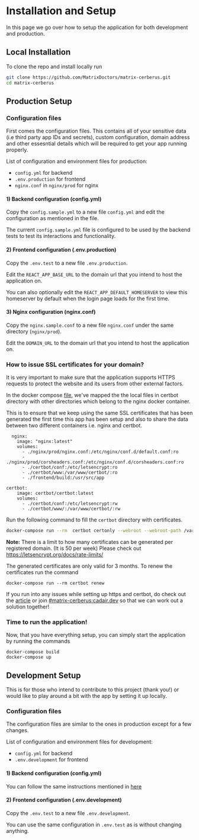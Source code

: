 Installation and Setup
==============

In this page we go over how to setup the application for both development and production.

## Local Installation

To clone the repo and install locally run
```bash
git clone https://github.com/MatrixDoctors/matrix-cerberus.git
cd matrix-cerberus
```


## Production Setup

### Configuration files

First comes the configuration files.
This contains all of your sensitive data (i.e third party app IDs and secrets), custom configuration, domain address and other essesntial details which will be required to get your app running properly.

List of configuration and environment files for production:
- `config.yml` for backend
- `.env.production` for frontend
- `nginx.conf` in `nginx/prod` for nginx


#### 1) Backend configuration (config.yml)

Copy the `config.sample.yml` to a new file `config.yml` and edit the configuration as mentioned in the file.

The current `config.sample.yml` file is configured to be used by the backend tests to test its interactions and functionality.

#### 2) Frontend configuration (.env.production)

Copy the `.env.test` to a new file `.env.production`.

Edit the `REACT_APP_BASE_URL` to the domain url that you intend to host the application on.

You can also optionally edit the `REACT_APP_DEFAULT_HOMESERVER` to view this homeserver by default when the login page loads for the first time.

#### 3) Nginx configuration (nginx.conf)

Copy the `nginx.sample.conf` to a new file `nginx.conf` under the same directory (`nginx/prod`).

Edit the `DOMAIN_URL` to the domain url that you intend to host the application on.

### How to issue SSL certificates for your domain?

It is very important to make sure that the application supports HTTPS requests to protect the website and its users from other external factors.

In the docker compose [file](../docker-compose.yml), we've mapped the the local files in certbot directory with other directories which belong to the nginx docker container.

This is to ensure that we keep using the same SSL certificates that has been generated the first time this app has been setup and also to share the data between two different containers i.e. nginx and certbot.

```
  nginx:
    image: "nginx:latest"
    volumes:
      - ./nginx/prod/nginx.conf:/etc/nginx/conf.d/default.conf:ro
      - ./nginx/prod/corsheaders.conf:/etc/nginx/conf.d/corsheaders.conf:ro
      - ./certbot/conf:/etc/letsencrypt:ro
      - ./certbot/www:/var/www/certbot/:ro
      - ./frontend/build:/usr/src/app
```

```
certbot:
    image: certbot/certbot:latest
    volumes:
      - ./certbot/conf:/etc/letsencrypt:rw
      - ./certbot/www/:/var/www/certbot/:rw
```

Run the following command to fill the `certbot` directory with certificates.

```bash
docker-compose run --rm  certbot certonly --webroot --webroot-path /var/www/certbot/ -d {DOMAIN_URL}
```

**Note:**
There is a limit to how many certificates can be generated per registered domain. (It is 50 per week)
Please check out <https://letsencrypt.org/docs/rate-limits/>

The generated certificates are only valid for 3 months. To renew the certificates run the command

```
docker-compose run --rm certbot renew
```

If you run into any issues while setting up https and certbot, do check out the [article](https://mindsers.blog/post/https-using-nginx-certbot-docker/) or join [#matrix-cerberus:cadair.dev](https://matrix.to/#/#matrix-cerberus:cadair.com) so that we can work out a solution together!

### Time to run the application!

Now, that you have everything setup, you can simply start the application by running the commands

```
docker-compose build
docker-compose up
```

## Development Setup

This is for those who intend to contribute to this project (thank you!) or would like to play around a bit with the app by setting it up locally.

### Configuration files

The configuration files are similar to the ones in production except for a few changes.

List of configuration and environment files for development:
- `config.yml` for backend
- `.env.development` for frontend

#### 1) Backend configuration (config.yml)

You can follow the same instructions mentioned in [here](#1-backend-configuration-configyml)

#### 2) Frontend configuration (.env.development)

Copy the `.env.test` to a new file `.env.development`.

You can use the same configuration in `.env.test` as is without changing anything.
